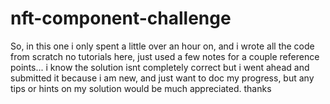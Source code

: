 # nft-component-challenge
So, in this one i only spent a little over an hour on, and i wrote all the code from scratch no tutorials here, just used a few notes for a couple reference points... i know the solution isnt completely correct but i went ahead and submitted it because i am new, and just want to doc my progress, but any tips or hints on my solution would be much appreciated. thanks  
